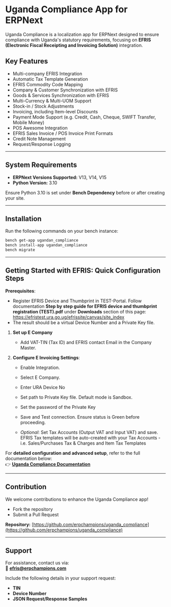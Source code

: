 # Uganda Compliance App for ERPNext

Uganda Compliance is a localization app for ERPNext designed to ensure compliance with Uganda's statutory requirements, focusing on **EFRIS (Electronic Fiscal Receipting and Invoicing Solution)** integration.

## **Key Features**
- Multi-company EFRIS Integration  
- Automatic Tax Template Generation  
- EFRIS Commodity Code Mapping  
- Company & Customer Synchronization with EFRIS  
- Goods & Services Synchronization with EFRIS  
- Multi-Currency & Multi-UOM Support  
- Stock-in / Stock Adjustments  
- Invoicing, including Item-level Discounts  
- Payment Mode Support (e.g. Credit, Cash, Cheque, SWIFT Transfer, Mobile Money)  
- POS Awesome Integration  
- EFRIS Sales Invoice / POS Invoice Print Formats  
- Credit Note Management  
- Request/Response Logging

---

## **System Requirements**
- **ERPNext Versions Supported:** V13, V14, V15  
- **Python Version:** 3.10  

Ensure Python 3.10 is set under **Bench Dependency** before or after creating your site.

---

## **Installation**
Run the following commands on your bench instance:

```bash
bench get-app ugandan_compliance
bench install-app ugandan_compliance
bench migrate
```

---

## **Getting Started with EFRIS: Quick Configuration Steps**

**Prerequisites**:

* Register EFRIS Device and Thumbprint in TEST-Portal. Follow documentation **Step by step guide for EFRIS device and thumbprint registration (TEST).pdf** under **Downloads** section of this page: https://efristest.ura.go.ug/efrissite/canvas/site_index
* The result should be a virtual Device Number and a Private Key file.

1. **Set up E Company**

    - Add VAT-TIN (Tax ID) and EFRIS contact Email in the Company Master.

2. **Configure E Invoicing Settings**:

    - Enable Integration.

    - Select E Company.

    - Enter URA Device No

    - Set path to Private Key file. Default mode is Sandbox.

    - Set the password of the Private Key

    - Save and Test connection. Ensure status is Green before proceeding.

    - *Optional*: Set Tax Accounts (Output VAT and Input VAT) and save. EFRIS Tax templates will be auto-created with your Tax Accounts - i.e. Sales/Purchases Tax & Charges and Item Tax Templates


For **detailed configuration and advanced setup**, refer to the full documentation below:  
👉 **[Uganda Compliance Documentation](https://github.com/erpchampions/uganda_compliance/wiki)**

---

## **Contribution**
We welcome contributions to enhance the Uganda Compliance app!  
- Fork the repository  
- Submit a Pull Request  

**Repository:** [https://github.com/erpchampions/uganda_compliance](https://github.com/erpchampions/uganda_compliance)

---

## **Support**
For assistance, contact us via:  
📧 **efris@erpchampions.com**

Include the following details in your support request:  
- **TIN**  
- **Device Number**  
- **JSON Request/Response Samples**  

